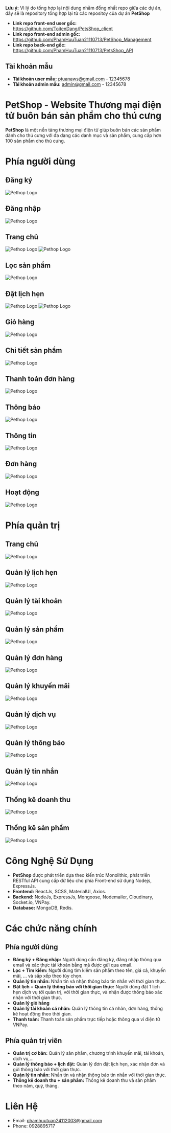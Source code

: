 **Lưu ý:** Vì lý do tổng hợp lại nội dung nhằm đồng nhất repo giữa các dự án, đây sẽ là repository tổng hợp lại từ các repositoy của dự án **PetShop**
- **Link repo front-end user gốc:** https://github.com/ToitenDang/PetsShop_client
- **Link repo front-end admin gốc:** https://github.com/PhamHuuTuan21110713/PetShop_Management
- **Link repo back-end gốc:** https://github.com/PhamHuuTuan21110713/PetsShop_API
## Tài khoản mẫu
- **Tài khoản user mẫu:** ptuanaws@gmail.com - 12345678
- **Tài khoản admin mẫu:** admin@gmail.com - 12345678

# PetShop - Website Thương mại điện tử buôn bán sản phẩm cho thú cưng
**PetShop** là một nền tảng thương mại điện tử giúp buôn bán các sản phẩm dành cho thú cưng với đa dạng các danh mục và sản phẩm, cung cấp hơn 100 sản phẩm cho thú cưng.

# Phía người dùng
## Đăng ký
![Pethop Logo](readme_images/dang-ky.png)
## Đăng nhập
![Pethop Logo](readme_images/dang-nhap.png)
## Trang chủ
![Pethop Logo](readme_images/trang-chu-1.png)
![Pethop Logo](readme_images/trang-chu-2.png)
## Lọc sản phẩm
![Pethop Logo](readme_images/loc-1.png)
## Đặt lịch hẹn
![Pethop Logo](readme_images/dat-lich-1.png)
![Pethop Logo](readme_images/dat-lich-2.png)
## Giỏ hàng
![Pethop Logo](readme_images/gio-hang.png)
## Chi tiết sản phẩm
![Pethop Logo](readme_images/chi-tiet-san-pham.png)
## Thanh toán đơn hàng
![Pethop Logo](readme_images/thanh-toan.png)
## Thông báo
![Pethop Logo](readme_images/thong-bao.png)
## Thông tin
![Pethop Logo](readme_images/thong-tin.png)
## Đơn hàng
![Pethop Logo](readme_images/don-hang.png)
## Hoạt động
![Pethop Logo](readme_images/hoat-dong.png)

# Phía quản trị
## Trang chủ
![Pethop Logo](readme_images/admin_trang-chu.png)
## Quản lý lịch hẹn
![Pethop Logo](readme_images/admin_lich-dat.png)
## Quản lý tài khoản
![Pethop Logo](readme_images/admin_tai-khoan.png)
## Quản lý sản phẩm
![Pethop Logo](readme_images/admin_san-pham.png)
## Quản lý đơn hàng
![Pethop Logo](readme_images/admin_don-hang.png)
## Quản lý khuyến mãi
![Pethop Logo](readme_images/admin_khuyen-mai.png)
## Quản lý dịch vụ
![Pethop Logo](readme_images/admin_dich-vu.png)
## Quản lý thông báo
![Pethop Logo](readme_images/admin_thong-bao.png)
## Quản lý tin nhắn
![Pethop Logo](readme_images/admin_tin-nhan.png)
## Thống kê doanh thu
![Pethop Logo](readme_images/thong_ke_doanh_thu.png)
## Thống kê sản phẩm
![Pethop Logo](readme_images/thong_ke_san_pham.png)

# Công Nghệ Sử Dụng

- **PetShop** được phát triển dựa theo kiến trúc Monolithic, phát triển RESTful API cung cấp dữ liệu cho phía Front-end sử dụng Nodejs, ExpressJs.
- **Frontend:** ReactJs, SCSS, MaterialUI, Axios.
- **Backend:** NodeJs, ExpressJs, Mongoose, Nodemailer, Cloudinary, Socket.io, VNPay.
- **Database:** MongoDB, Redis.

# Các chức năng chính
## Phía người dùng
- **Đăng ký + Đăng nhập:** Người dùng cần đăng ký, đăng nhập thông qua email và xác thực tài khoản bằng mã được gửi qua email.
- **Lọc + Tìm kiếm:** Người dùng tìm kiếm sản phẩm theo tên, giá cả, khuyến mãi, ... và sắp xếp theo tùy chọn.
- **Quản lý tin nhắn:** Nhắn tin và nhận thông báo tin nhắn với thời gian thực.
- **Đặt lịch + Quản lý thông báo với thời gian thực:** Người dùng đặt 1 lịch hẹn dịch vụ tới quản trị, vời thời gian thực, và nhận được thông báo xác nhận với thời gian thực.
- **Quản lý giỏ hàng**
- **Quản lý tài khoản cá nhân:** Quản lý thông tin cá nhân, đơn hàng, thống kê hoạt động theo thời gian.
- **Thanh toán:** Thanh toán sản phẩm trực tiếp hoặc thông qua ví điện tử VNPay.
## Phía quản trị viên
- **Quản trị cơ bản:** Quản lý sản phẩm, chương trình khuyến mãi, tài khoản, dịch vụ,...
- **Quản lý thông báo + lịch đặt:** Quản lý đơn đặt lịch hẹn, xác nhận đơn và gửi thông báo với thời gian thực.
- **Quản lý tin nhắn:** Nhắn tin và nhận thông báo tin nhắn với thời gian thực.
- **Thống kê doanh thu + sản phẩm:** Thống kê doanh thu và sản phẩm theo năm, quý, tháng.

# Liên Hệ
- Email: phamhuutuan24112003@gmail.com
- Phone: 0928895717
